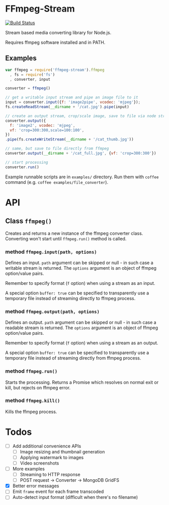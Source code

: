 # FFmpeg-Stream

[![Build Status](https://travis-ci.org/phaux/node-ffmpeg-stream.svg)](https://travis-ci.org/phaux/node-ffmpeg-stream)

Stream based media converting library for Node.js.

Requires ffmpeg software installed and in PATH.

## Examples

```js
var ffmpeg = require('ffmpeg-stream').ffmpeg
  , fs = require('fs')
  , converter, input

converter = ffmpeg()

// get a writable input stream and pipe an image file to it
input = converter.input({f: 'image2pipe', vcodec: 'mjpeg'});
fs.createReadStream(__dirname + '/cat.jpg').pipe(input)

// create an output stream, crop/scale image, save to file via node stream
converter.output({
  f: 'image2', vcodec: 'mjpeg',
  vf: 'crop=300:300,scale=100:100',
})
.pipe(fs.createWriteStream(__dirname + '/cat_thumb.jpg'))

// same, but save to file directly from ffmpeg
converter.output(__dirname + '/cat_full.jpg', {vf: 'crop=300:300'})

// start processing
converter.run()
```

Example runnable scripts are in `examples/` directory.
Run them with `coffee` command (e.g. `coffee examples/file_converter`).

# API

## Class `ffmpeg()`

Creates and returns a new instance of the ffmpeg converter class.
Converting won't start until `ffmpeg.run()` method is called.

### method `ffmpeg.input(path, options)`

Defines an input.
`path` argument can be skipped or null - in such case a writable stream is returned.
The `options` argument is an object of ffmpeg option/value pairs.

Remember to specify format (`f` option) when using a stream as an input.

A special option `buffer: true` can be specified to transparently use
a temporary file instead of streaming directly to ffmpeg process.

### method `ffmpeg.output(path, options)`

Defines an output.
`path` argument can be skipped or null - in such case a readable stream is returned.
The `options` argument is an object of ffmpeg option/value pairs.

Remember to specify format (`f` option) when using a stream as an output.

A special option `buffer: true` can be specified to transparently use
a temporary file instead of streaming directly from ffmpeg process.

### method `ffmpeg.run()`

Starts the processing. Returns a Promise which resolves on normal exit or kill,
but rejects on ffmpeg error.

### method `ffmpeg.kill()`

Kills the ffmpeg process.

# Todos

- [ ] Add additional convenience APIs
  - [ ] Image resizing and thumbnail generation
  - [ ] Applying watermark to images
  - [ ] Video screenshots
- [ ] More examples
  - [ ] Streaming to HTTP response
  - [ ] POST request -> Converter -> MongoDB GridFS
- [x] Better error messages
- [ ] Emit `frame` event for each frame transcoded
- [ ] Auto-detect input format (difficult when there's no filename)
